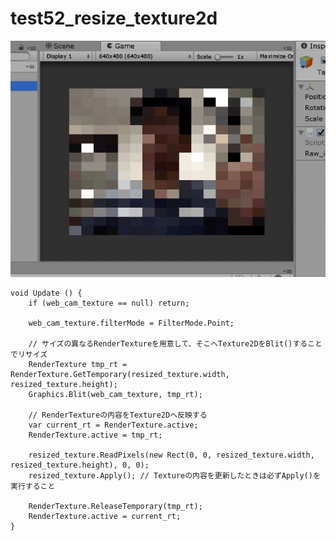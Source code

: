 test52_resize_texture2d
====

![img01.gif](img01.gif)

    void Update () {
        if (web_cam_texture == null) return;

        web_cam_texture.filterMode = FilterMode.Point;

        // サイズの異なるRenderTextureを用意して、そこへTexture2DをBlit()することでリサイズ
        RenderTexture tmp_rt = RenderTexture.GetTemporary(resized_texture.width, resized_texture.height);
        Graphics.Blit(web_cam_texture, tmp_rt);

        // RenderTextureの内容をTexture2Dへ反映する
        var current_rt = RenderTexture.active;
        RenderTexture.active = tmp_rt;

        resized_texture.ReadPixels(new Rect(0, 0, resized_texture.width, resized_texture.height), 0, 0);
        resized_texture.Apply(); // Textureの内容を更新したときは必ずApply()を実行すること

        RenderTexture.ReleaseTemporary(tmp_rt);
        RenderTexture.active = current_rt;
    }
